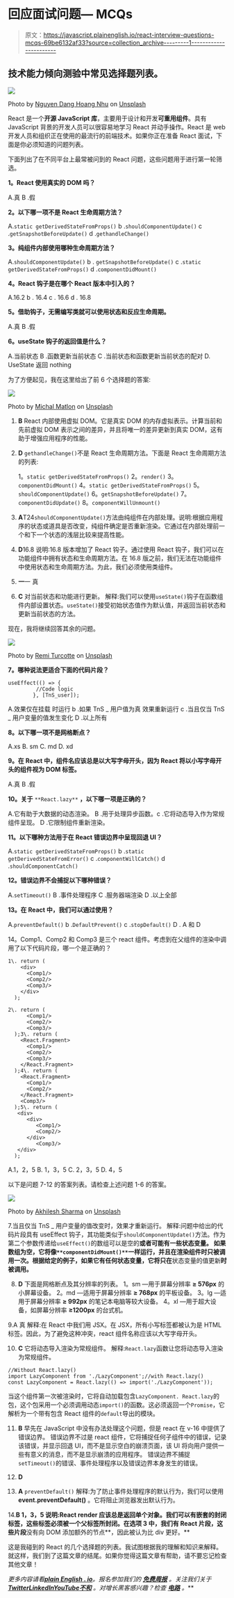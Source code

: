 # 回应面试问题— MCQs

> 原文：<https://javascript.plainenglish.io/react-interview-questions-mcqs-69be6132af33?source=collection_archive---------1----------------------->

## 技术能力倾向测验中常见选择题列表。

![](img/f2c256edab15053f129436f5355d87f7.png)

Photo by [Nguyen Dang Hoang Nhu](https://unsplash.com/@nguyendhn?utm_source=medium&utm_medium=referral) on [Unsplash](https://unsplash.com?utm_source=medium&utm_medium=referral)

React 是一个**开源 JavaScript 库**，主要用于设计和开发**可重用组件**。具有 JavaScript 背景的开发人员可以很容易地学习 React 并动手操作。React 是 web 开发人员和组织正在使用的最流行的前端技术。如果你正在准备 React 面试，下面是你必须知道的问题列表。

下面列出了在不同平台上最常被问到的 React 问题，这些问题用于进行第一轮筛选。

**1。React 使用真实的 DOM 吗？**

A.真
B .假

**2。以下哪一项不是 React 生命周期方法？**

A.`static getDerivedStateFromProps()`
b .`shouldComponentUpdate()`
c .`getSnapshotBeforeUpdate()`
d .`gethandleChange()`

**3。纯组件内部使用哪种生命周期方法？**

A.`shouldComponentUpdate()`
b . `getSnapshotBeforeUpdate()`
c .`static getDerivedStateFromProps()`
d .`componentDidMount()`

**4。React 钩子是在哪个 React 版本中引入的？**

A.16.2
b . 16.4
c . 16.6
d . 16.8

**5。借助钩子，无需编写类就可以使用状态和反应生命周期。**

A.真
B .假

**6。useState 钩子的返回值是什么？**

A.当前状态
B .函数更新当前状态
C .当前状态和函数更新当前状态的配对
D. UseState 返回 nothing

为了方便起见，我在这里给出了前 6 个选择题的答案:

![](img/689ae80dd453683667f61f6cb15e34f1.png)

Photo by [Michal Matlon](https://unsplash.com/@michalmatlon?utm_source=medium&utm_medium=referral) on [Unsplash](https://unsplash.com?utm_source=medium&utm_medium=referral)

1.  **B**
    React 内部使用虚拟 DOM。它是真实 DOM 的内存虚拟表示。计算当前和先前虚拟 DOM 表示之间的差异，并且将唯一的差异更新到真实 DOM，这有助于增强应用程序的性能。
2.  **D**
    `gethandleChange()`不是 React 生命周期方法。下面是 React 生命周期方法的列表:

    1。`static getDerivedStateFromProps()` 2。`render()` 3。`componentDidMount()` 4。`static getDerivedStateFromProps()`
    5。`shouldComponentUpdate()`
    6。`getSnapshotBeforeUpdate()`
    7。`componentDidUpdate()`
    8。`componentWillUnmount()`
3.  **A**T24`shouldComponentUpdate()`方法由纯组件在内部处理。说明:根据应用程序的状态或道具是否改变，纯组件确定是否重新渲染。它通过在内部处理前一个和下一个状态的浅层比较来提高性能。
4.  **D**16.8
    说明:16.8 版本增加了 React 钩子。通过使用 React 钩子，我们可以在功能组件中拥有状态和生命周期方法。在 16.8 版之前，我们无法在功能组件中使用状态和生命周期方法。为此，我们必须使用类组件。
5.  **一**一
    真
6.  **C**
    对当前状态和功能进行更新。
    解释:我们可以使用`useState()`钩子在函数组件内部设置状态。`useState()`接受初始状态值作为默认值，并返回当前状态和更新当前状态的方法。

现在，我将继续回答其余的问题。

![](img/7869a7043d6c5e291cf8d9f4c232f585.png)

Photo by [Remi Turcotte](https://unsplash.com/@turkomarketing?utm_source=medium&utm_medium=referral) on [Unsplash](https://unsplash.com?utm_source=medium&utm_medium=referral)

**7。哪种说法更适合下面的代码片段？**

```
useEffect(() => {
         //Code logic 
        }, [TnS_user]);
```

A.效果仅在挂载
时运行 b .如果 TnS _ 用户值为真
效果重新运行 c .当且仅当 TnS _ 用户变量的值发生变化
D .以上所有

**8。以下哪一项不是网格断点？**

A.xs
B. sm
C. md
D. xd

**9。在 React 中，组件名应该总是以大写字母开头，因为 React 将以小写字母开头的组件视为 DOM 标签。**

A.真
B .假

**10。关于** `**React.lazy**` **，以下哪一项是正确的？**

A.它有助于大数据的动态渲染。
B .用于处理异步函数。c .它将动态导入作为常规组件呈现。
D .它限制组件重新渲染。

**11。以下哪种方法用于在 React 错误边界中呈现回退 UI？**

A.`static getDerivedStateFromProps()`
b .`static getDerivedStateFromError()`
c .`componentWillCatch()`
d .`shouldComponentCatch()`

**12。错误边界不会捕捉以下哪种错误？**

A.`setTimeout()`
B .事件处理程序
C .服务器端渲染
D .以上全部

**13。在 React 中，我们可以通过使用？**

A.`preventDefault()`
b .`DefaultPrevent()`
c .`stopDefault()`
D . A 和 D

14。Comp1、Comp2 和 Comp3 是三个 react 组件。考虑到在父组件的渲染中调用了以下代码片段，哪一个是正确的？

```
1\. return (
    <div>
      <Comp1/>
      <Comp2/>
      <Comp3/>
    </div>
  );

2\. return (
      <Comp1/>
      <Comp2/>
      <Comp3/>
  );3\. return (
    <React.Fragment>
      <Comp1/>
      <Comp2/>
      <Comp3/>
    </React.Fragment>
  );4\. return (
    <React.Fragment>
      <Comp1/>
      <Comp2/>
    </React.Fragment>
    <Comp3/>
  );5\. return (
   <div>
      <div>
         <Comp1/>
         <Comp2/>
      </div>
         <Comp3/>
   </div>
  );
```

A.1，2，5
B. 1，3，5
C. 2，3，5
D. 4，5

以下是问题 7-12 的答案列表。请检查上述问题 1-6 的答案。

![](img/7aa3ccdb811271cf952095f5e30b3110.png)

Photo by [Akhilesh Sharma](https://unsplash.com/@fotonium?utm_source=medium&utm_medium=referral) on [Unsplash](https://unsplash.com?utm_source=medium&utm_medium=referral)

7.当且仅当 TnS _ 用户变量的值改变时，效果才重新运行。
解释:问题中给出的代码片段具有 useEffect 钩子，其功能类似于`shouldComponentUpdate()`方法。作为第二个参数传递给`useEffect()`的数组可以是空的**或者可能有一些状态变量。
如果数组为空，它将像`**componentDidMount()**`一样运行，并且在渲染组件时只被调用一次。根据给定的例子，如果它有任何状态变量，它将只在**状态变量的值更新**时被调用。**

8. **D**
下面是网格断点及其分辨率的列表。
1。sm —用于屏幕分辨率 **≥ 576px** 的小屏幕设备。
2。md —适用于屏幕分辨率 **≥ 768px** 的平板设备。
3。lg —适用于屏幕分辨率 **≥ 992px** 的笔记本电脑等较大设备。
4。xl —用于超大设备，如屏幕分辨率 **≥1200px** 的台式机。

9.A
真
解释:在 React 中我们用 JSX。在 JSX，所有小写标签都被认为是 HTML 标签。因此，为了避免这种冲突，react 组件名称应该以大写字母开头。

10. **C**
它将动态导入渲染为常规组件。
解释:`React.lazy`函数让您将动态导入渲染为常规组件。

```
//Without React.lazy()
import LazyComponent from './LazyComponent';//with React.lazy()
const LazyComponent = React.lazy(() => import('./LazyComponent'));
```

当这个组件第一次被渲染时，它将自动加载包含`LazyComponent. React.lazy`的包，这个包采用一个必须调用动态`import()`的函数。这必须返回一个`Promise`，它解析为一个带有包含 React 组件的`default`导出的模块。

11. **B** 早先在 JavaScript 中没有办法处理这个问题，但是 react 在 v-16 中提供了错误边界。
错误边界不过是 react 组件，它将捕捉任何子组件中的错误，记录该错误，并显示回退 UI，而不是显示空白的崩溃页面，该 UI 将向用户提供一些有意义的消息，而不是显示崩溃的应用程序。
错误边界不捕捉`setTimeout()`的错误、事件处理程序以及错误边界本身发生的错误。

12. **D**

13. **A**
`preventDefault()`
解释:为了防止事件处理程序的默认行为，我们可以使用 **event.preventDefault()** 。它将阻止浏览器发出默认行为。

14.**B
1，3，5
说明:React render 应该总是返回单个对象。我们可以有嵌套的封闭标签，这些标签必须被一个父标签所封闭。在选项 3 中，我们有 React **片段**，这些片段**没有向 DOM 添加额外的节点**，因此被认为比 div 更好。**

这是我碰到的 React 的几个选择题的列表。我试图根据我的理解和知识来解释。就这样，我们到了这篇文章的结尾。如果你觉得这篇文章有帮助，请不要忘记检查其他文章！

*更多内容请看*[***plain English . io***](https://plainenglish.io/)*。报名参加我们的* [***免费周报***](http://newsletter.plainenglish.io/) *。关注我们关于*[***Twitter***](https://twitter.com/inPlainEngHQ)[***LinkedIn***](https://www.linkedin.com/company/inplainenglish/)*[***YouTube***](https://www.youtube.com/channel/UCtipWUghju290NWcn8jhyAw)*[***不和***](https://discord.gg/GtDtUAvyhW) *。对增长黑客感兴趣？检查* [***电路***](https://circuit.ooo/) *。***